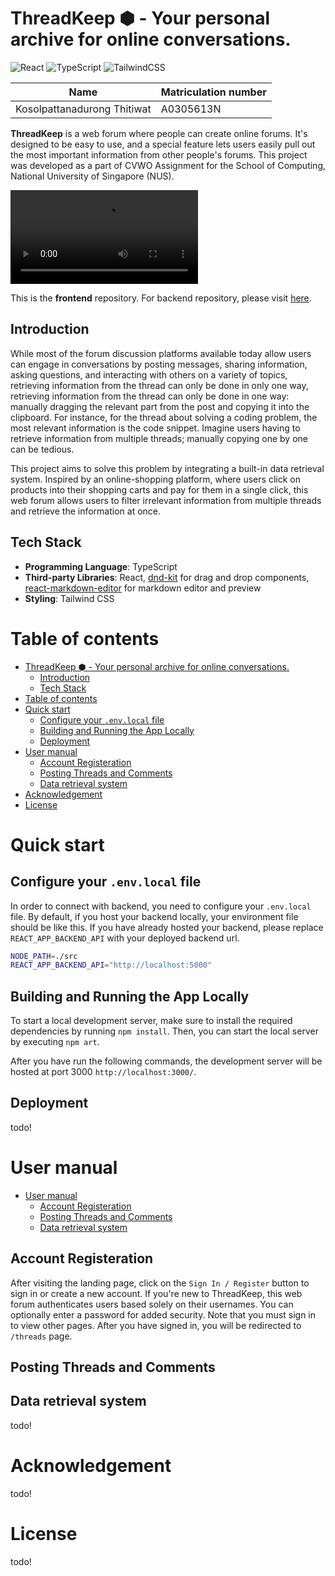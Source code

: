 # ThreadKeep ⬢  - Your personal archive for online conversations.
![React](https://img.shields.io/badge/react-%2320232a.svg?style=for-the-badge&logo=react&logoColor=%2361DAFB)
![TypeScript](https://img.shields.io/badge/typescript-%23007ACC.svg?style=for-the-badge&logo=typescript&logoColor=white)
![TailwindCSS](https://img.shields.io/badge/tailwindcss-%2338B2AC.svg?style=for-the-badge&logo=tailwind-css&logoColor=white)

| Name                 | Matriculation number |
| -------------------- | -------------------- |
| Kosolpattanadurong Thitiwat       | A0305613N |


**ThreadKeep** is a web forum where people can create online forums. It's designed to be easy to use, and a special feature lets users easily pull out the most important information from other people's forums. This project was developed as a part of CVWO Assignment for the School of Computing, National University of Singapore (NUS). 

![](preview.mp4)

This is the **frontend** repository. For backend repository, please visit [here](https://github.com/CATISNOTSODIUM/threadkeep-backend).

## Introduction
While most of the forum discussion platforms available today allow users can engage in conversations by posting messages, sharing information, asking questions, and interacting with others on a variety of topics, retrieving information from the thread can only be done in only one way, retrieving information from the thread can only be done in one way: manually dragging the relevant part from the post and copying it into the clipboard. For instance, for the thread about solving a coding problem, the most relevant information is the code snippet. Imagine users having to retrieve information from multiple threads; manually copying one by one can be tedious.

This project aims to solve this problem by integrating a built-in data retrieval system. Inspired by an online-shopping platform, where users click on products into their shopping carts and pay for them in a single click, this web forum allows users to filter irrelevant information from multiple threads and retrieve the information at once. 

## Tech Stack
- **Programming Language**: TypeScript
- **Third-party Libraries**: React, [dnd-kit](https://dndkit.com/) for drag and drop components,  [react-markdown-editor](https://uiwjs.github.io/react-markdown-editor/) for markdown editor and preview
- **Styling**: Tailwind CSS

# Table of contents
- [ThreadKeep ⬢  - Your personal archive for online conversations.](#threadkeep-----your-personal-archive-for-online-conversations)
  - [Introduction](#introduction)
  - [Tech Stack](#tech-stack)
- [Table of contents](#table-of-contents)
- [Quick start](#quick-start)
  - [Configure your `.env.local` file](#configure-your-envlocal-file)
  - [Building and Running the App Locally](#building-and-running-the-app-locally)
  - [Deployment](#deployment)
- [User manual](#user-manual)
  - [Account Registeration](#account-registeration)
  - [Posting Threads and Comments](#posting-threads-and-comments)
  - [Data retrieval system](#data-retrieval-system)
- [Acknowledgement](#acknowledgement)
- [License](#license)

# Quick start
## Configure your `.env.local` file
In order to connect with backend, you need to configure your `.env.local` file.
By default, if you host your backend locally, your environment file should be like this.
If you have already hosted your backend, please replace `REACT_APP_BACKEND_API` with your deployed backend url.
```bash
NODE_PATH=./src
REACT_APP_BACKEND_API="http://localhost:5000"
```
## Building and Running the App Locally
To start a local development server, make sure to install the required dependencies by running `npm install`. Then, you can start the local server by executing `npm art`.

After you have run the following commands, the development server will be hosted at port 3000 `http://localhost:3000/`. 

## Deployment
todo!
# User manual
- [User manual](#user-manual)
  - [Account Registeration](#account-registeration)
  - [Posting Threads and Comments](#posting-threads-and-comments)
  - [Data retrieval system](#data-retrieval-system)
  
## Account Registeration
After visiting the landing page, click on the `Sign In / Register` button to sign in or create a new account. If you're new to ThreadKeep, this web forum authenticates users based solely on their usernames. You can optionally enter a password for added security. Note that you must sign in to view other pages.
After you have signed in, you will be redirected to `/threads` page.
## Posting Threads and Comments

## Data retrieval system
todo!
# Acknowledgement
todo!
# License
todo!
